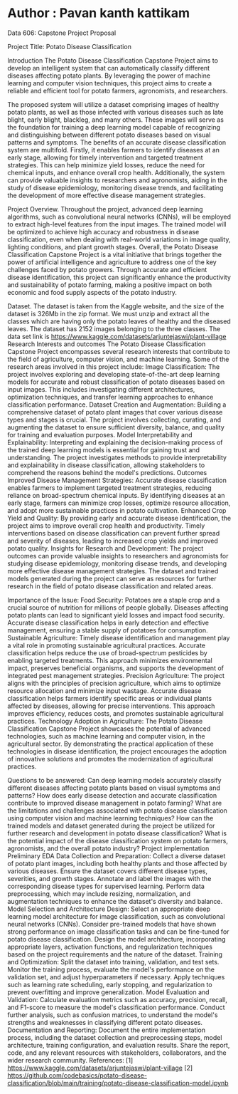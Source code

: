 # Author : Pavan kanth kattikam

Data 606: Capstone Project Proposal

Project Title: Potato Disease Classification

Introduction
The Potato Disease Classification Capstone Project aims to develop an intelligent system that can automatically classify different diseases affecting potato plants. By leveraging the power of machine learning and computer vision techniques, this project aims to create a reliable and efficient tool for potato farmers, agronomists, and researchers.

The proposed system will utilize a dataset comprising images of healthy potato plants, as well as those infected with various diseases such as late blight, early blight, blackleg, and many others. These images will serve as the foundation for training a deep learning model capable of recognizing and distinguishing between different potato diseases based on visual patterns and symptoms.
The benefits of an accurate disease classification system are multifold. Firstly, it enables farmers to identify diseases at an early stage, allowing for timely intervention and targeted treatment strategies. This can help minimize yield losses, reduce the need for chemical inputs, and enhance overall crop health. Additionally, the system can provide valuable insights to researchers and agronomists, aiding in the study of disease epidemiology, monitoring disease trends, and facilitating the development of more effective disease management strategies.

Project Overview.
Throughout the project, advanced deep learning algorithms, such as convolutional neural networks (CNNs), will be employed to extract high-level features from the input images. The trained model will be optimized to achieve high accuracy and robustness in disease classification, even when dealing with real-world variations in image quality, lighting conditions, and plant growth stages.
Overall, the Potato Disease Classification Capstone Project is a vital initiative that brings together the power of artificial intelligence and agriculture to address one of the key challenges faced by potato growers. Through accurate and efficient disease identification, this project can significantly enhance the productivity and sustainability of potato farming, making a positive impact on both economic and food supply aspects of the potato industry.

Dataset.
The dataset is taken from the Kaggle website, and the size of the dataset is 326Mb in the zip format. We must unzip and extract all the classes which are having only the potato leaves of healthy and the diseased leaves. 
The dataset has 2152 images belonging to the three classes. The data set link is https://www.kaggle.com/datasets/arjuntejaswi/plant-village
Research Interests and outcomes
The Potato Disease Classification Capstone Project encompasses several research interests that contribute to the field of agriculture, computer vision, and machine learning. Some of the research areas involved in this project include:
Image Classification: The project involves exploring and developing state-of-the-art deep learning models for accurate and robust classification of potato diseases based on input images. This includes investigating different architectures, optimization techniques, and transfer learning approaches to enhance classification performance.
Dataset Creation and Augmentation: Building a comprehensive dataset of potato plant images that cover various disease types and stages is crucial. The project involves collecting, curating, and augmenting the dataset to ensure sufficient diversity, balance, and quality for training and evaluation purposes.
Model Interpretability and Explainability: Interpreting and explaining the decision-making process of the trained deep learning models is essential for gaining trust and understanding. The project investigates methods to provide interpretability and explainability in disease classification, allowing stakeholders to comprehend the reasons behind the model's predictions.
Outcomes
Improved Disease Management Strategies: Accurate disease classification enables farmers to implement targeted treatment strategies, reducing reliance on broad-spectrum chemical inputs. By identifying diseases at an early stage, farmers can minimize crop losses, optimize resource allocation, and adopt more sustainable practices in potato cultivation.
Enhanced Crop Yield and Quality: By providing early and accurate disease identification, the project aims to improve overall crop health and productivity. Timely interventions based on disease classification can prevent further spread and severity of diseases, leading to increased crop yields and improved potato quality.
Insights for Research and Development: The project outcomes can provide valuable insights to researchers and agronomists for studying disease epidemiology, monitoring disease trends, and developing more effective disease management strategies. The dataset and trained models generated during the project can serve as resources for further research in the field of potato disease classification and related areas.

Importance of the Issue:
Food Security: Potatoes are a staple crop and a crucial source of nutrition for millions of people globally. Diseases affecting potato plants can lead to significant yield losses and impact food security. Accurate disease classification helps in early detection and effective management, ensuring a stable supply of potatoes for consumption.
Sustainable Agriculture: Timely disease identification and management play a vital role in promoting sustainable agricultural practices. Accurate classification helps reduce the use of broad-spectrum pesticides by enabling targeted treatments. This approach minimizes environmental impact, preserves beneficial organisms, and supports the development of integrated pest management strategies.
Precision Agriculture: The project aligns with the principles of precision agriculture, which aims to optimize resource allocation and minimize input wastage. Accurate disease classification helps farmers identify specific areas or individual plants affected by diseases, allowing for precise interventions. This approach improves efficiency, reduces costs, and promotes sustainable agricultural practices.
Technology Adoption in Agriculture: The Potato Disease Classification Capstone Project showcases the potential of advanced technologies, such as machine learning and computer vision, in the agricultural sector. By demonstrating the practical application of these technologies in disease identification, the project encourages the adoption of innovative solutions and promotes the modernization of agricultural practices.

Questions to be answered:
Can deep learning models accurately classify different diseases affecting potato plants based on visual symptoms and patterns?
How does early disease detection and accurate classification contribute to improved disease management in potato farming?
What are the limitations and challenges associated with potato disease classification using computer vision and machine learning techniques?
How can the trained models and dataset generated during the project be utilized for further research and development in potato disease classification?
What is the potential impact of the disease classification system on potato farmers, agronomists, and the overall potato industry?
Project implementation
Preliminary EDA
Data Collection and Preparation: Collect a diverse dataset of potato plant images, including both healthy plants and those affected by various diseases. Ensure the dataset covers different disease types, severities, and growth stages.
Annotate and label the images with the corresponding disease types for supervised learning.
Perform data preprocessing, which may include resizing, normalization, and augmentation techniques to enhance the dataset's diversity and balance.
Model Selection and Architecture Design:
Select an appropriate deep learning model architecture for image classification, such as convolutional neural networks (CNNs).
Consider pre-trained models that have shown strong performance on image classification tasks and can be fine-tuned for potato disease classification.
Design the model architecture, incorporating appropriate layers, activation functions, and regularization techniques based on the project requirements and the nature of the dataset.
Training and Optimization:
Split the dataset into training, validation, and test sets.
Monitor the training process, evaluate the model's performance on the validation set, and adjust hyperparameters if necessary.
Apply techniques such as learning rate scheduling, early stopping, and regularization to prevent overfitting and improve generalization.
Model Evaluation and Validation:
Calculate evaluation metrics such as accuracy, precision, recall, and F1-score to measure the model's classification performance.
Conduct further analysis, such as confusion matrices, to understand the model's strengths and weaknesses in classifying different potato diseases.
Documentation and Reporting:
Document the entire implementation process, including the dataset collection and preprocessing steps, model architecture, training configuration, and evaluation results.
Share the report, code, and any relevant resources with stakeholders, collaborators, and the wider research community.
References:
[1] https://www.kaggle.com/datasets/arjuntejaswi/plant-village
[2] https://github.com/codebasics/potato-disease-classification/blob/main/training/potato-disease-classification-model.ipynb


